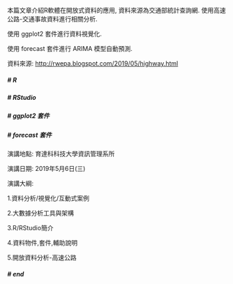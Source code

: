 本篇文章介紹R軟體在開放式資料的應用, 資料來源為交通部統計查詢網. 使用高速公路-交通事故資料進行相關分析.

使用 ggplot2 套件進行資料視覺化.

使用 forecast 套件進行 ARIMA 模型自動預測.

資料來源: http://rwepa.blogspot.com/2019/05/highway.html

##### # R
##### # RStudio
##### # ggplot2 套件
##### # forecast 套件

演講地點: 育達科科技大學資訊管理系所

演講日期: 2019年5月6日(三)

演講大綱:

1.資料分析/視覺化/互動式案例

2.大數據分析工具與架構

3.R/RStudio簡介

4.資料物件,套件,輔助說明

5.開放資料分析-高速公路
##### # end
